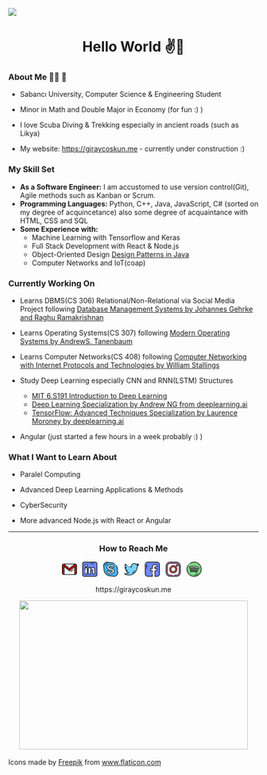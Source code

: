 ![](https://komarev.com/ghpvc/?username=giraycoskun&color=blueviolet)


<div align="center">
  <h1> Hello World ✌️👻</h1>
</div>

### About Me 👨‍💻 🤖

- Sabancı University, Computer Science & Engineering Student

- Minor in Math and Double Major in Economy (for fun :) )

- I love Scuba Diving & Trekking especially in ancient roads (such as Likya)

- My website: https://giraycoskun.me - currently under construction :)

### My Skill Set 

- **As a Software Engineer:** I am accustomed to use version control(Git), Agile methods such as Kanban or Scrum.
- **Programming Languages:** Python, C++, Java, JavaScript, C# (sorted on my degree of acquincetance) also some degree of acquaintance with HTML, CSS and SQL
- **Some Experience with:** 
  - Machine Learning with Tensorflow and Keras
  - Full Stack Development with React & Node.js
  - Object-Oriented Design [Design Patterns in Java](https://www.udemy.com/course/design-patterns-java/learn/)
  - Computer Networks and IoT(coap)

### Currently Working On

- Learns DBMS(CS 306) Relational/Non-Relational via Social Media Project following [Database Management Systems by Johannes Gehrke and Raghu Ramakrishnan](https://www.amazon.com/Modern-Operating-Systems-Andrew-Tanenbaum/dp/013359162X)

- Learns Operating Systems(CS 307) following [Modern Operating Systems by AndrewS. Tanenbaum](https://www.amazon.com/Modern-Operating-Systems-Andrew-Tanenbaum/dp/013359162X)

- Learns Computer Networks(CS 408) following [Computer Networking with Internet Protocols and Technologies by William Stallings](https://www.amazon.com/Computer-Networking-Internet-Protocols-Technology/dp/0131410989)

- Study Deep Learning especially CNN and RNN(LSTM) Structures
  - [MIT 6.S191 Introduction to Deep Learning](http://introtodeeplearning.com/index.html)
  - [Deep Learning Specialization by Andrew NG from deeplearning.ai](https://www.coursera.org/specializations/deep-learning#courses)
  - [TensorFlow: Advanced Techniques Specialization by Laurence Moroney by deeplearning.ai](https://www.coursera.org/specializations/tensorflow-advanced-techniques#courses)

- Angular (just started a few hours in a week probably :) )

### What I Want to Learn About

- Paralel Computing

- Advanced Deep Learning Applications & Methods

- CyberSecurity

- More advanced Node.js with React or Angular

---

<div align="center">
  <h3> How to Reach Me</h3>
  
  <p align='center'>
  <a href="mailto:giraycoskun@sabanciuniv.edu"><img height="30" src="https://github.com/giraycoskun/giraycoskun/blob/master/icons/gmail-2.png"></a>&nbsp;&nbsp;
  <a href="https://www.linkedin.com/in/giraycoskun/"><img height="30" src="https://github.com/giraycoskun/giraycoskun/blob/master/icons/linkedin.png"></a>&nbsp;&nbsp;
  <a href="https://join.skype.com/invite/h9scFIDIqrZh"><img height="30" src="https://github.com/giraycoskun/giraycoskun/blob/master/icons/skype.png"></a>&nbsp;&nbsp;
  <a href="https://twitter.com/coskun_giray"><img height="30" src="https://github.com/giraycoskun/giraycoskun/blob/master/icons/twitter.png"></a>&nbsp;&nbsp;
  <a href="https://www.facebook.com/giray.coskun1"><img height="30" src="https://github.com/giraycoskun/giraycoskun/blob/master/icons/facebook (1).png"></a>&nbsp;&nbsp;
  <a href="https://www.instagram.com/giray_coskun/"><img height="30" src="https://github.com/giraycoskun/giraycoskun/blob/master/icons/instagram.png"></a>&nbsp;&nbsp;
  <a href="https://open.spotify.com/user/11151152114?si=_VZRftzkSj6_LeGUbOmQMQ"><img height="30" src="https://github.com/giraycoskun/giraycoskun/blob/master/icons/spotify.png"></a>&nbsp;&nbsp;
  
  
</div>

<p align="center">
 https://giraycoskun.me
</p>



<p align="center">
  <img width="460" height="300" src="https://github-readme-stats.vercel.app/api/top-langs/?username=giraycoskun&layout=compact">
</p>

Icons made by <a href="http://www.freepik.com/" title="Freepik">Freepik</a> from <a href="https://www.flaticon.com/" title="Flaticon"> www.flaticon.com</a>


<!--
**giraycoskun/giraycoskun** is a ✨ _special_ ✨ repository because its `README.md` (this file) appears on your GitHub profile.

Here are some ideas to get you started:

- 🔭 I’m currently working on ...
- 🌱 I’m currently learning ...
- 👯 I’m looking to collaborate on ...
- 🤔 I’m looking for help with ...
- 💬 Ask me about ...
- 📫 How to reach me: ...
- 😄 Pronouns: ...
- ⚡ Fun fact: ...
-->
